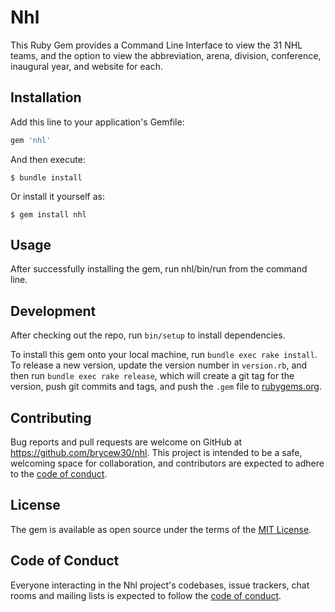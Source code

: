 # Nhl

This Ruby Gem provides a Command Line Interface to view the 31 NHL teams, and the option to view the abbreviation, arena, division, conference, inaugural year, and website for each.

## Installation

Add this line to your application's Gemfile:

```ruby
gem 'nhl'
```

And then execute:

    $ bundle install

Or install it yourself as:

    $ gem install nhl

## Usage

After successfully installing the gem, run nhl/bin/run from the command line.

## Development

After checking out the repo, run `bin/setup` to install dependencies.

To install this gem onto your local machine, run `bundle exec rake install`. To release a new version, update the version number in `version.rb`, and then run `bundle exec rake release`, which will create a git tag for the version, push git commits and tags, and push the `.gem` file to [rubygems.org](https://rubygems.org).

## Contributing

Bug reports and pull requests are welcome on GitHub at https://github.com/brycew30/nhl. This project is intended to be a safe, welcoming space for collaboration, and contributors are expected to adhere to the [code of conduct](https://github.com/brycew30/nhl/blob/master/CODE_OF_CONDUCT.md).

## License

The gem is available as open source under the terms of the [MIT License](https://opensource.org/licenses/MIT).

## Code of Conduct

Everyone interacting in the Nhl project's codebases, issue trackers, chat rooms and mailing lists is expected to follow the [code of conduct](https://github.com/brycew30/nhl/blob/master/CODE_OF_CONDUCT.md).
